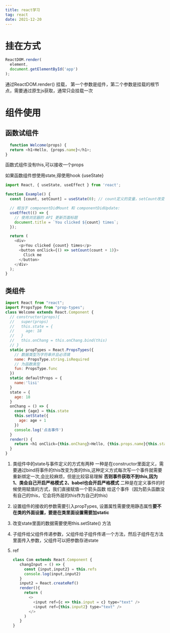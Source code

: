 ```yaml
---
title: react学习
tag: react
date: 2021-12-20
---
```

# 挂在方式
```js
ReactDOM.render(
  element,
  document.getElementById('app')
);
```
通过ReactDOM.render() 挂载， 第一个参数是组件，第二个参数是挂载的根节点，需要通过原生js获取，通常只会挂载一次

# 组件使用

## 函数试组件
```js
  function Welcome(props) {
  return <h1>Hello, {props.name}</h1>;
}
```
函数式组件没有this,可以接收一个props

如果函数组件想使用state,得使用hook {useState}
```js
import React, { useState, useEffect } from 'react';

function Example() {
  const [count, setCount] = useState(0); // count定义的变量，setCount改变变量的方法，useState(0)设置变量初始值为0

  // 相当于 componentDidMount 和 componentDidUpdate:
  useEffect(() => {
    // 使用浏览器的 API 更新页面标题
    document.title = `You clicked ${count} times`;
  });

  return (
    <div>
      <p>You clicked {count} times</p>
      <button onClick={() => setCount(count + 1)}>
        Click me
      </button>
    </div>
  );
}
```

## 类组件
```js
import React from "react";
import PropsType from "prop-types";
class Welcome extends React.Component {
  // constructor(props){
  //   super(props)
  //   this.state = {
  //     age: 18
  //   }
  //   this.onChang = this.onChang.bind(this)
  // }
  static propTypes = React.PropsTypes({
    // 数据类型为字符串并且必须填
    name: PropsType.string.isRequired
    // 为函数类型
    fun: PropsType.func
  })
  static defaultProps = {
    name:'lisi'
  }
  state = {
    age: 18
  }
  onChang = () => {
    const {age} = this.state
    this.setState({
      age: age + 1
    })
    console.log('点击事件')
  }
  render() {
    return <h1 onClick={this.onChang}>Hello, {this.props.name}{this.state.age}</h1>;
  }
}
```
1. 类组件中的state与事件定义的方式有两种
   一种是在constructor里面定义，需要通过bind将事件的this改变为类的this,这种定义方式每次写一个事件就需要重新绑定一次,会比较麻烦，但是比较容易理解
   **否则事件获取不到this,因为 1、类会自己开启严格模式  2、babel也会开启严格模式**
  二种是在定义事件的时候使用赋值的方式，我们直接赋值一个箭头函数 给这个事件（因为箭头函数没有自己的this，它会将外层的this作为自己的this)

2. 设置组件的接收的参数需要引入propTypes, 设置属性需要使用静态属性**要不在类的外面设置，要是在类里面设置需要加static**
3. 改变state里面的数据需要使用this.setState() 方法
4. 子组件给父组件传递参数，父组件给子组件传递一个方法，然后子组件在方法里面传入参数，父组件可以把参数存进state
5. ref
   ```js
   class Com extends React.Component {
      changInput = () => {
        const {input,input2} = this.refs
        console.log(input,input2)
      }
      input2 = React.createRef()
      render(){
        return (
          <>
            <input ref={c => this.input = c} type="text" />
            <input ref={this.input2} type="text" />
          </>
        )
      }
   }
   ```





